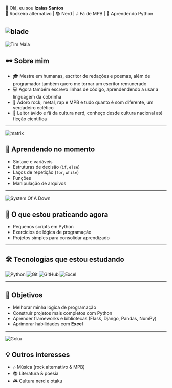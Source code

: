  👋 Olá, eu sou **Izaias Santos**  
🎸 Rockeiro alternativo | 📚 Nerd | 🎶 Fã de MPB | 🐍 Aprendendo Python  

![blade](https://media1.giphy.com/media/v1.Y2lkPTc5MGI3NjExaHY3NHYwbmFrdm44d2JlMnNzMmRnd2t1amQ4aGd1NXhjcDN2NmJ2diZlcD12MV9pbnRlcm5hbF9naWZfYnlfaWQmY3Q9Zw/s0Ils0TIVZ5Fm/giphy.gif)
---
![Tim Maia](https://media0.giphy.com/media/v1.Y2lkPTc5MGI3NjExMW9qOXl4cnR4bHl5Mmo1b2ZoMnIwNWI5cTd4MWIycnAxenZxaHZ1cSZlcD12MV9pbnRlcm5hbF9naWZfYnlfaWQmY3Q9Zw/QZYDRRtRN9vvq/giphy.gif)
## 🕶️ Sobre mim
- 🎓 Mestre em humanas, escritor de redações e poemas, além de programador também quero me tornar um escritor remunerado
- 💻 Agora também escrevo linhas de código, aprendendendo a usar a línguagem da cobrinha
- 🤘 Adoro rock, metal, rap e MPB e tudo quanto é som diferente, um verdadeiro eclético
- 📖 Leitor ávido e fã da cultura nerd, conheço desde cultura nacional até ficção cíentifica

---
![matrix](https://media4.giphy.com/media/v1.Y2lkPTc5MGI3NjExZGpnaGh3Y3Y0eTN0d3R3eWQ4anUzMXU3ZGRzbWw5bWU3cWd1MWQ0OSZlcD12MV9pbnRlcm5hbF9naWZfYnlfaWQmY3Q9Zw/sULKEgDMX8LcI/giphy.gif)
## 🐍 Aprendendo no momento
- Sintaxe e variáveis  
- Estruturas de decisão (`if`, `else`)  
- Laços de repetição (`for`, `while`)  
- Funções  
- Manipulação de arquivos  

---
![System Of A Down](https://media3.giphy.com/media/v1.Y2lkPTc5MGI3NjExbTQyYzZ0eHdhNXB0cXJnaDgxaXNlMmhvaXpyOGY1NnZuZXN2Y2lqMiZlcD12MV9pbnRlcm5hbF9naWZfYnlfaWQmY3Q9Zw/ev1KF0JQPCNXO/giphy.gif)
## 🚀 O que estou praticando agora
- Pequenos scripts em Python  
- Exercícios de lógica de programação  
- Projetos simples para consolidar aprendizado  

---

## 🛠️ Tecnologias que estou estudando
![Python](https://img.shields.io/badge/Python-3776AB?style=for-the-badge&logo=python&logoColor=white)
![Git](https://img.shields.io/badge/Git-F05032?style=for-the-badge&logo=git&logoColor=white)
![GitHub](https://img.shields.io/badge/GitHub-181717?style=for-the-badge&logo=github&logoColor=white)
![Excel](https://img.shields.io/badge/Excel-217346?style=for-the-badge&logo=microsoft-excel&logoColor=white)

---

## 🎯 Objetivos
- Melhorar minha lógica de programação  
- Construir projetos mais completos com Python  
- Aprender frameworks e bibliotecas (Flask, Django, Pandas, NumPy)  
- Aprimorar habilidades com **Excel**  

---
![Goku](https://media3.giphy.com/media/v1.Y2lkPTc5MGI3NjExdDBoejF1YTc5b3g4c2Q2eXFlMmpvdG11dXhpajMyeG44c3FmanR3cCZlcD12MV9pbnRlcm5hbF9naWZfYnlfaWQmY3Q9Zw/DEyAFp5KzCXte/giphy.gif)
## 💡 Outros interesses
- 🎶 Música (rock alternativo & MPB)  
- 📚 Literatura & poesia  
- 🎮 Cultura nerd e otaku


